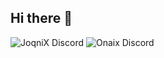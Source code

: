 ## Hi there 👋

<!--

**Here are some ideas to get you started:**

🙋‍♀️ A short introduction - what is your organization all about?
🌈 Contribution guidelines - how can the community get involved?
👩‍💻 Useful resources - where can the community find your docs? Is there anything else the community should know?
🍿 Fun facts - what does your team eat for breakfast?
🧙 Remember, you can do mighty things with the power of [Markdown](https://docs.github.com/github/writing-on-github/getting-started-with-writing-and-formatting-on-github/basic-writing-and-formatting-syntax)
-->
![JoqniX Discord](http://discord-readme-badge-joqnix.vercel.app/api?id=334343489288404993) ![Onaix Discord](http://discord-readme-badge-joqnix.vercel.app/api?id=725724795517403266)
